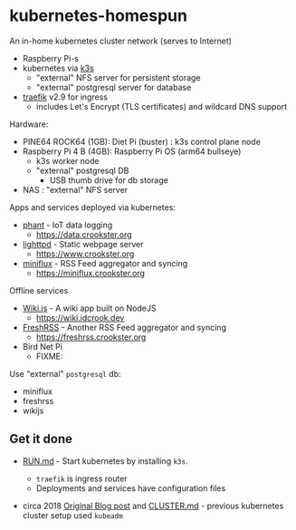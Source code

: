 kubernetes-homespun
===================

An in-home kubernetes cluster network (serves to Internet)

-	Raspberry Pi-s
-	kubernetes via [k3s](https://k3s.io)
	-	"external" NFS server for persistent storage
	-	"external" postgresql server for database
-	[traefik](https://github.com/containous/traefik) v2.9 for ingress
	-	includes Let's Encrypt (TLS certificates) and wildcard DNS support

Hardware:

-	PINE64 ROCK64 (1GB): Diet Pi (buster) : k3s control plane node
-	Raspberry Pi 4 B (4GB): Raspberry Pi OS (arm64 bullseye) 
	- k3s worker node
	- "external" postgresql DB
		-	USB thumb drive for db storage
-	NAS : "external" NFS server

Apps and services deployed via kubernetes:

-	[phant](https://hub.docker.com/r/dpcrook/phant_server-docker) - IoT data logging
	-	https://data.crookster.org
-	[lighttpd](https://hub.docker.com/r/dpcrook/alpine-lighttpd-static) - Static webpage server
	-	https://www.crookster.org
-	[miniflux](https://hub.docker.com/r/miniflux/miniflux) - RSS Feed aggregator and syncing
	-	https://miniflux.crookster.org

Offline services

-	[Wiki.js](https://hub.docker.com/r/requarks/wiki) - A wiki app built on NodeJS
	-	https://wiki.idcrook.dev
-	[FreshRSS](https://hub.docker.com/r/freshrss/freshrss) - Another RSS Feed aggregator and syncing
	-	https://freshrss.crookster.org
-   Bird Net Pi 
	-   FIXME: 

Use "external" `postgresql` db:

-	miniflux
-	freshrss
-	wikijs

Get it done
-----------

-	[RUN.md](RUN.md) - Start kubernetes by installing `k3s`.

	-	`traefik` is ingress router
	-	Deployments and services have configuration files

-	circa 2018 [Original Blog post](https://idcrook.github.io/Kubernetes-Ubuntu-18.04-Bare-Metal-Single-Host/) and [CLUSTER.md](.archive/CLUSTER.md) - previous kubernetes cluster setup used `kubeadm`
